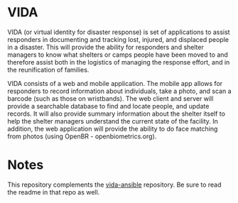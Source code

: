 VIDA
====
VIDA (or virtual identity for disaster response) is set of applications to assist responders in documenting and tracking lost, injured, and displaced people in a disaster. This will provide the ability for responders and shelter managers to know what shelters or camps people have been moved to and therefore assist both in the logistics of managing the response effort, and in the reunification of families. 

VIDA consists of a web and mobile application. The mobile app allows for responders to record information about individuals, take a photo, and scan a barcode (such as those on wristbands). The web client and server will provide a searchable database to find and locate people, and update records. It will also provide summary information about the shelter itself to help the shelter managers understand the current state of the facility. In addition, the web application will provide the ability to do face matching from photos (using OpenBR - openbiometrics.org). 

Notes
=====
This repository complements the [vida-ansible](https://github.com/ROGUE-JCTD/vida-ansible.git) repository. Be sure to read the readme in that repo as well. 

